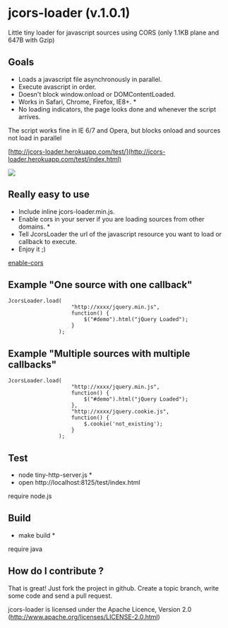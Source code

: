 jcors-loader (v.1.0.1)
======================
Little tiny loader for javascript sources using CORS (only 1.1KB plane and 647B with Gzip)

Goals
------------------
- Loads a javascript file asynchronously in parallel.
- Execute avascript in order.
- Doesn't block window.onload or DOMContentLoaded.
- Works in Safari, Chrome, Firefox, IE8+. *
- No loading indicators, the page looks done and whenever the script arrives.

The script works fine in IE 6/7 and Opera, but blocks onload and sources not load in parallel

[http://jcors-loader.herokuapp.com/test/](http://jcors-loader.herokuapp.com/test/index.html)

<img src="http://imageshack.us/a/img203/6493/screenshot20121008at123.png">

Really easy to use
------------------
- Include inline jcors-loader.min.js.
- Enable cors in your server if you are loading sources from other domains. *
- Tell JcorsLoader the url of the javascript resource you want to load or callback to execute.
- Enjoy it ;)

[enable-cors](http://enable-cors.org/)

Example "One source with one callback"
----------------------------------
    
    JcorsLoader.load(
				    	"http://xxxx/jquery.min.js", 
				    	function() {
        					$("#demo").html("jQuery Loaded");
				    	}
    				);

Example "Multiple sources with multiple callbacks"
--------------------------------------------------
    
    JcorsLoader.load(
    					"http://xxxx/jquery.min.js",
						function() {
        					$("#demo").html("jQuery Loaded");
    					},
    					"http://xxxx/jquery.cookie.js",
    					function() {  
    						$.cookie('not_existing'); 
    					}
    				);


Test
----
- node tiny-http-server.js *
- open http://localhost:8125/test/index.html

require node.js

Build
-----
- make build *

require java

How do I contribute ?
---------------------
That is great! Just fork the project in github. Create a topic branch, write some code and send a pull request.

jcors-loader is licensed under the Apache Licence, Version 2.0 (http://www.apache.org/licenses/LICENSE-2.0.html)

